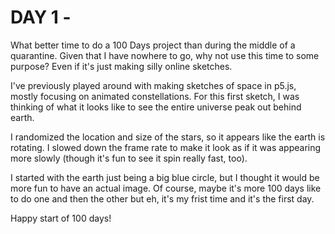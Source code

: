 # DAY 1 - 

What better time to do a 100 Days project than during the middle of a quarantine. 
Given that I have nowhere to go, why not use this time to some purpose? Even if it's just making silly online sketches. 

I've previously played around with making sketches of space in p5.js, mostly focusing on animated constellations. For this first sketch, I was thinking of what it looks like to see the entire universe peak out behind earth. 

I randomized the location and size of the stars, so it appears like the earth is rotating. I slowed down the frame rate to make it look as if it was appearing more slowly (though it's fun to see it spin really fast, too). 

I started with the earth just being a big blue circle, but I thought it would be more fun to have an actual image. Of course, maybe it's more 100 days like to do one and then the other but eh, it's my frist time and it's the first day. 

Happy start of 100 days!


